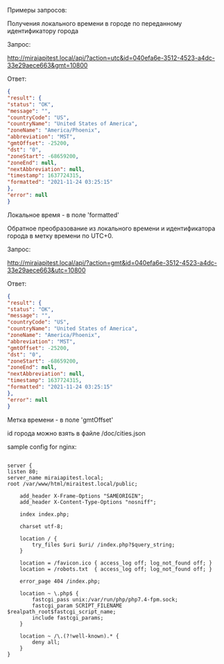 
Примеры запросов:

Получения локального времени в городе
по переданному идентификатору города

Запрос:

http://miraiapitest.local/api/?action=utc&id=040efa6e-3512-4523-a4dc-33e29aece663&gmt=10800

Ответ:
```json
{
"result": {
"status": "OK",
"message": "",
"countryCode": "US",
"countryName": "United States of America",
"zoneName": "America/Phoenix",
"abbreviation": "MST",
"gmtOffset": -25200,
"dst": "0",
"zoneStart": -68659200,
"zoneEnd": null,
"nextAbbreviation": null,
"timestamp": 1637724315,
"formatted": "2021-11-24 03:25:15"
},
"error": null
}
```
Локальное время - в поле 'formatted'


Обратное преобразование из локального времени
и идентификатора города
в метку времени по UTC+0.

Запрос:

http://miraiapitest.local/api/?action=gmt&id=040efa6e-3512-4523-a4dc-33e29aece663&utc=10800

Ответ:
```json
{
"result": {
"status": "OK",
"message": "",
"countryCode": "US",
"countryName": "United States of America",
"zoneName": "America/Phoenix",
"abbreviation": "MST",
"gmtOffset": -25200,
"dst": "0",
"zoneStart": -68659200,
"zoneEnd": null,
"nextAbbreviation": null,
"timestamp": 1637724315,
"formatted": "2021-11-24 03:25:15"
},
"error": null
}
```
Метка времени - в поле 'gmtOffset'

id города можно взять в файле /doc/cities.json

sample config for nginx:

```

server {
listen 80;
server_name miraiapitest.local;
root /var/www/html/miraitest.local/public;

    add_header X-Frame-Options "SAMEORIGIN";
    add_header X-Content-Type-Options "nosniff";

    index index.php;

    charset utf-8;

    location / {
        try_files $uri $uri/ /index.php?$query_string;
    }

    location = /favicon.ico { access_log off; log_not_found off; }
    location = /robots.txt  { access_log off; log_not_found off; }

    error_page 404 /index.php;

    location ~ \.php$ {
        fastcgi_pass unix:/var/run/php/php7.4-fpm.sock;
        fastcgi_param SCRIPT_FILENAME $realpath_root$fastcgi_script_name;
        include fastcgi_params;
    }

    location ~ /\.(?!well-known).* {
        deny all;
    }
}

```
